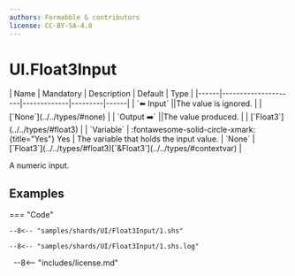 ```yaml
---
authors: Formabble & contributors
license: CC-BY-SA-4.0
---
```



# UI.Float3Input

<div class="sh-parameters" markdown="1">
| Name | Mandatory | Description | Default | Type |
|------|---------------------|-------------|---------|------|
| `⬅️ Input` ||The value is ignored. | | [`None`](../../types/#none) |
| `Output ➡️` ||The value produced. | | [`Float3`](../../types/#float3) |
| `Variable` | :fontawesome-solid-circle-xmark:{title="Yes"} Yes  | The variable that holds the input value. | `None` | [`Float3`](../../types/#float3)[`&Float3`](../../types/#contextvar) |

</div>

A numeric input.

## Examples

=== "Code"

  ```x86asm linenums="1"
  --8<-- "samples/shards/UI/Float3Input/1.shs"
  ```

  ```
  --8<-- "samples/shards/UI/Float3Input/1.shs.log"
  ```
&nbsp;
--8<-- "includes/license.md"

